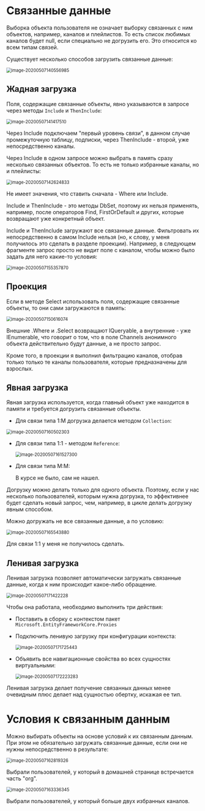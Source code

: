 # Связанные данные

Выборка объекта пользователя не означает выборку связанных с ним объектов, например, каналов и плейлистов. То есть список любимых каналов будет null, если специально не догрузить его. Это относится ко всем типам связей.

Существует несколько способов загрузить связанные данные:

<img src="img\image-20200507140556985.png" alt="image-20200507140556985" style="zoom:80%;" />

## Жадная загрузка

Поля, содержащие связанные объекты, явно указываются в запросе через методы `Include` и `ThenInclude`:

<img src="img\image-20200507141417510.png" alt="image-20200507141417510" style="zoom:80%;" />

Через Include подключаем "первый уровень связи", в данном случае промежуточную таблицу, подписки, через ThenInclude - второй, уже непосредственно каналы.

Через Include в одном запросе можно выбрать в память сразу несколько связанных объектов. То есть не только избранные каналы, но и плейлисты:

<img src="img\image-20200507142624833.png" alt="image-20200507142624833" style="zoom:80%;" />

Не имеет значения, что ставить сначала - Where или Include.

Include и ThenInclude - это методы DbSet, поэтому их нельзя применять, например, после операторов Find, FirstOrDefault и других, которые возвращают уже конкретный объект.

Include и ThenInclude загружают все связанные данные. Фильтровать их непосредственно в самом Include нельзя (но, к слову, у меня получилось это сделать в разделе проекции). Например, в следующем фрагменте запрос просто не видит поле с каналом, чтобы можно было задать для него какие-то условия:

<img src="img\image-20200507155357870.png" alt="image-20200507155357870" style="zoom:80%;" />

## Проекция

Если в методе Select использовать поля, содержащие связанные объекты, то они сами загружаются в память:

<img src="img\image-20200507150616074.png" alt="image-20200507150616074" style="zoom:80%;" />

Внешние .Where и .Select возвращают IQueryable, а внутренние - уже IEnumerable, что говорит о том, что в поле Channels анонимного объекта действительно будут данные, а не просто запрос.

Кроме того, в проекции я выполнил фильтрацию каналов, отобрав только только те каналы пользователя, которые предназначены для взрослых.

## Явная загрузка

Явная загрузка используется, когда главный объект уже находится в памяти и требуется догрузить связанные объекты.

* Для связи типа 1:М догрузка делается методом `Collection`:

<img src="img\image-20200507160502303.png" alt="image-20200507160502303" style="zoom:80%;" />

* Для связи типа 1:1 - методом `Reference`:

  <img src="img\image-20200507161527300.png" alt="image-20200507161527300" style="zoom:80%;" />

* Для связи типа М:М:

  В курсе не было, сам не нашел.

Догрузку можно делать только для одного объекта. Поэтому, если у нас несколько пользователей, которым нужна догрузка, то эффективнее будет сделать новый запрос, чем, например, в цикле делать догрузку явным способом.

Можно догружать не все связанные данные, а по условию:

<img src="img\image-20200507165543880.png" alt="image-20200507165543880" style="zoom:80%;" />

Для связи 1:1 у меня не получилось сделать.

## Ленивая загрузка

Ленивая загрузка позволяет автоматически загружать связанные данные, когда к ним происходит какое-либо обращение.

<img src="img\image-20200507171422228.png" alt="image-20200507171422228" style="zoom:80%;" />

Чтобы она работала, необходимо выполнить три действия:

* Поставить в сборку с контекстом пакет `Microsoft.EntityFrameworkCore.Proxies`

* Подключить ленивую загрузку при конфигурации контекста:

  <img src="img\image-20200507171725443.png" alt="image-20200507171725443" style="zoom:80%;" />

* Объявить все навигационные свойства во всех сущностях виртуальными:

  <img src="img\image-20200507172223283.png" alt="image-20200507172223283" style="zoom:80%;" />

Ленивая загрузка делает получение связанных данных менее очевидным плюс делает над сущностью обертку, искажая ее тип.

# Условия к связанным данным

Можно выбирать объекты на основе условий к их связанным данным. При этом не обязательно загружать связанные данные, если они не нужны непосредственно в результате:

<img src="img\image-20200507162819326.png" alt="image-20200507162819326" style="zoom:80%;" />

Выбрали пользователей, у который в домашней странице встречается часть "org".

<img src="img\image-20200507163336345.png" alt="image-20200507163336345" style="zoom:80%;" />

Выбрали пользователей, у который больше двух избранных каналов.
